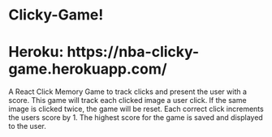 # Clicky-Game!

<h1>Heroku: https://nba-clicky-game.herokuapp.com/</h1>

A React Click Memory Game to track clicks and present the user with a score. This game will track each clicked image a user click. If the same image is clicked twice, the game will be reset. Each correct click increments the users score by 1. The highest score for the game is saved and displayed to the user.

